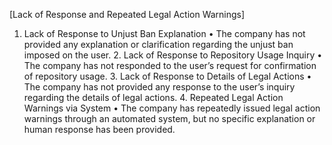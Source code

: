 [Lack of Response and Repeated Legal Action Warnings]

1.	Lack of Response to Unjust Ban Explanation
	•	The company has not provided any explanation or clarification regarding the unjust ban imposed on the user.
	2.	Lack of Response to Repository Usage Inquiry
	•	The company has not responded to the user’s request for confirmation of repository usage.
	3.	Lack of Response to Details of Legal Actions
	•	The company has not provided any response to the user’s inquiry regarding the details of legal actions.
	4.	Repeated Legal Action Warnings via System
	•	The company has repeatedly issued legal action warnings through an automated system,
but no specific explanation or human response has been provided.
